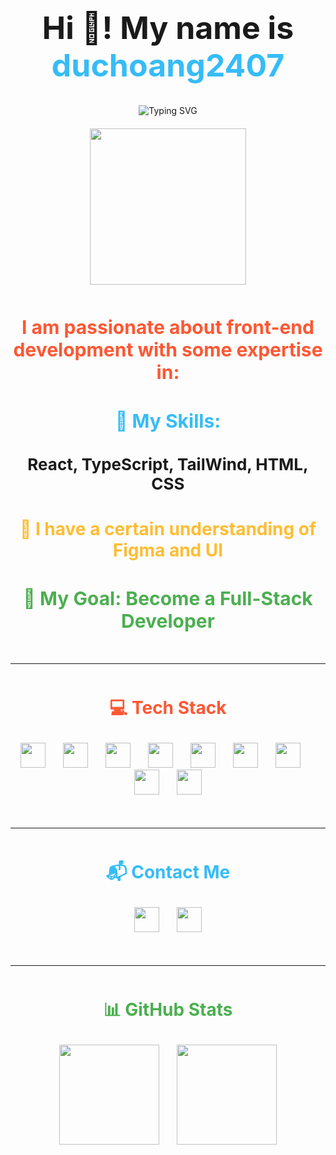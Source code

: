 <div align="center" style="margin-bottom: 50px;">
  <h1 style="font-size: 50px; font-weight: bold;">Hi 👋! My name is <span style="color: #36BCF7;">duchoang2407</span></h1>
  
  <div style="margin-bottom: 20px;">
    <img src="https://readme-typing-svg.demolab.com?font=Fira+Code&weight=600&size=32&duration=4000&pause=1000&color=36BCF7&center=true&width=700&lines=Coffee+Lover+%E2%98%95" alt="Typing SVG" />
  </div>

  <img height="250" src="https://media1.giphy.com/media/v1.Y2lkPTc5MGI3NjExN2J4dmluMnhxajE2amV5bmp1aDdidnkxZXp2bHZuaXltMnZwZ3QxcCZlcD12MV9pbnRlcm5hbF9naWZfYnlfaWQmY3Q9Zw/ex5WFJM3hioHAIu5Vy/giphy.gif" />
</div>

<h2 align="center" style="color: #FF5733; font-weight: bold; font-size: 30px; margin-bottom: 20px;">
  I am passionate about front-end development with some expertise in:
</h2>

<h2 align="center" style="color: #36BCF7; font-weight: bold; font-size: 30px; margin-bottom: 10px;">
  🚀 My Skills:
</h2>
<h3 align="center" style="font-size: 26px; margin-bottom: 40px;">
  React, TypeScript, TailWind, HTML, CSS
</h3>

<h2 align="center" style="color: #FFBD33; font-size: 28px; margin-bottom: 40px;">
  🎨 I have a certain understanding of Figma and UI
</h2>

<h2 align="center" style="color: #4CAF50; font-size: 30px; margin-bottom: 50px;">
  🎯 My Goal: <strong>Become a Full-Stack Developer</strong>
</h2>

<hr style="margin: 50px 0;">

<h3 align="center" style="font-size: 28px; color: #FF5733;">💻 Tech Stack</h3>
<div align="center" style="margin-bottom: 50px;">
  <img src="https://cdn.jsdelivr.net/gh/devicons/devicon/icons/javascript/javascript-original.svg" height="40" />
  <img width="20" />
  <img src="https://cdn.jsdelivr.net/gh/devicons/devicon/icons/typescript/typescript-original.svg" height="40" />
  <img width="20" />
  <img src="https://cdn.jsdelivr.net/gh/devicons/devicon/icons/react/react-original.svg" height="40" />
  <img width="20" />
  <img src="https://cdn.jsdelivr.net/gh/devicons/devicon/icons/html5/html5-original.svg" height="40" />
  <img width="20" />
  <img src="https://cdn.jsdelivr.net/gh/devicons/devicon/icons/css3/css3-original.svg" height="40" />
  <img width="20" />
  <img src="https://cdn.jsdelivr.net/gh/devicons/devicon/icons/cplusplus/cplusplus-original.svg" height="40" />
  <img width="20" />
  <img src="https://cdn.jsdelivr.net/gh/devicons/devicon/icons/figma/figma-original.svg" height="40" />
  <img width="20" />
  <img src="https://cdn.jsdelivr.net/gh/devicons/devicon/icons/tailwindcss/tailwindcss-original-wordmark.svg" height="40" />
  <img width="20" />
  <img src="https://cdn.jsdelivr.net/gh/devicons/devicon/icons/vscode/vscode-original.svg" height="40" />
</div>

<hr style="margin: 50px 0;">

<h3 align="center" style="font-size: 28px; color: #36BCF7;">📬 Contact Me</h3>
<div align="center" style="margin-bottom: 50px;">
  <img src="https://img.shields.io/static/v1?message=Gmail&logo=gmail&label=&color=D14836&logoColor=white&labelColor=&style=for-the-badge" height="40" />
  <img width="20" />
  <img src="https://img.shields.io/static/v1?message=Facebook&logo=facebook&label=&color=1877F2&logoColor=white&labelColor=&style=for-the-badge" height="40" />
</div>

<hr style="margin: 50px 0;">

<h3 align="center" style="font-size: 28px; color: #4CAF50;">📊 GitHub Stats</h3>
<div align="center" style="margin-bottom: 50px;">
  <img src="https://github-readme-stats.vercel.app/api?username=duchoang2407&hide_title=false&hide_rank=false&show_icons=true&include_all_commits=true&count_private=true&disable_animations=false&theme=dracula&locale=en&hide_border=false" height="160" />
  <img width="20" />
  <img src="https://github-readme-stats.vercel.app/api/top-langs?username=duchoang2407&locale=en&hide_title=false&layout=compact&card_width=320&langs_count=5&theme=dracula&hide_border=false" height="160" />
</div>
